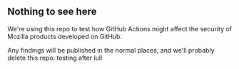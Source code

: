 ## Nothing to see here

We're using this repo to test how GitHub Actions might affect the security of Mozilla products developed on GitHub.

Any findings will be published in the normal places, and we'll probably delete this repo.
 testing after lull
